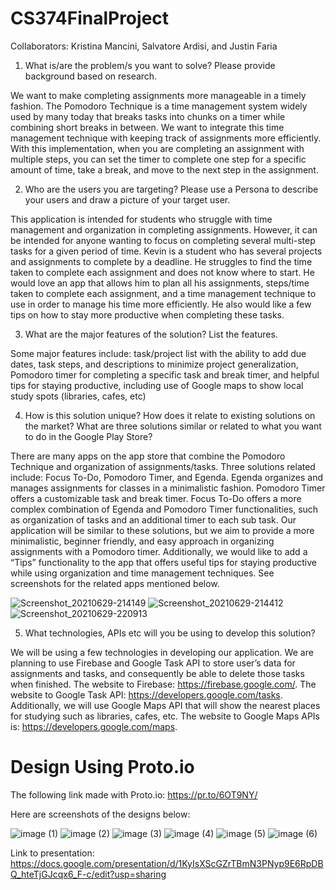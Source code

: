 # CS374FinalProject
Collaborators: Kristina Mancini, Salvatore Ardisi, and Justin Faria


1. What is/are the problem/s you want to solve? Please provide background based on research.

We want to make completing assignments more manageable in a timely fashion. The Pomodoro Technique is a time management system widely used by many today that breaks tasks into chunks on a timer while combining short breaks in between. We want to integrate this time management technique with keeping track of assignments more efficiently. With this implementation, when you are completing an assignment with multiple steps, you can set the timer to complete one step for a specific amount of time, take a break, and move to the next step in the assignment.

2. Who are the users you are targeting? Please use a Persona to describe your users and draw a picture of your target user. 

This application is intended for students who struggle with time management and organization in completing assignments. However, it can be intended for anyone wanting to focus on completing several multi-step tasks for a given period of time. Kevin is a student who has several projects and assignments to complete by a deadline. He struggles to find the time taken to complete each assignment and does not know where to start. He would love an app that allows him to plan all his assignments, steps/time taken to complete each assignment, and a time management technique to use in order to manage his time more efficiently. He also would like a few tips on how to stay more productive when completing these tasks.

3. What are the major features of the solution? List the features.

Some major features include: 
task/project list with the ability to add due dates, task steps, and descriptions to minimize project generalization,
Pomodoro timer for completing a specific task and break timer, and helpful tips for staying productive, including use of Google maps to show local study spots (libraries, cafes, etc)

4. How is this solution unique? How does it relate to existing solutions on the market? What are three solutions similar or related to what you want to do in the Google Play Store?

There are  many apps on the app store that combine the Pomodoro Technique and organization of assignments/tasks. Three solutions related include: Focus To-Do, Pomodoro Timer, and Egenda. Egenda organizes and manages assignments for classes in a minimalistic fashion. Pomodoro Timer offers a customizable task and break timer. Focus To-Do offers a more complex combination of Egenda and Pomodoro Timer functionalities, such as organization of tasks and an additional timer to each sub task. Our application will be similar to these solutions, but we aim to provide a more minimalistic, beginner friendly, and easy approach in organizing assignments with a Pomodoro timer. Additionally, we would like to add a “Tips” functionality to the app that offers useful tips for staying productive while using organization and time management techniques. See screenshots for the related apps mentioned below.

![Screenshot_20210629-214149](https://user-images.githubusercontent.com/85172362/123892147-06be8300-d928-11eb-9c9b-21efd7920f64.png)
![Screenshot_20210629-214412](https://user-images.githubusercontent.com/85172362/123892148-07571980-d928-11eb-8fc3-1c5dab2d7017.png)
![Screenshot_20210629-220913](https://user-images.githubusercontent.com/85172362/123892149-07571980-d928-11eb-90ef-bb797cd19629.png)

5. What technologies, APIs etc will you be using to develop this solution?

We will be using a few technologies in developing our application. We are planning to use Firebase and Google Task API to store user’s data for assignments and tasks, and consequently be able to delete those tasks when finished. The website to Firebase: https://firebase.google.com/. The website to Google Task API: https://developers.google.com/tasks. Additionally, we will use Google Maps API that will show the nearest places for studying such as libraries, cafes, etc. The website to Google Maps APIs is: https://developers.google.com/maps.

# Design Using Proto.io

The following link made with Proto.io: https://pr.to/6OT9NY/

Here are screenshots of the designs below:

![image (1)](https://user-images.githubusercontent.com/85172362/124371765-edcd0f00-dc52-11eb-8c95-55a849d7f564.png)
![image (2)](https://user-images.githubusercontent.com/85172362/124371766-ee65a580-dc52-11eb-99cd-1d621f8e1ff7.png)
![image (3)](https://user-images.githubusercontent.com/85172362/124371763-edcd0f00-dc52-11eb-8e2c-0b103d9d7eb3.png)
![image (4)](https://user-images.githubusercontent.com/85172362/124371762-edcd0f00-dc52-11eb-833e-77a3f7fa1ade.png)
![image (5)](https://user-images.githubusercontent.com/85172362/124371761-edcd0f00-dc52-11eb-8472-0ba8667a01a9.png)
![image (6)](https://user-images.githubusercontent.com/85172362/124371760-ed347880-dc52-11eb-9086-a37fc62765ea.png)

Link to presentation: https://docs.google.com/presentation/d/1KyIsXScGZrTBmN3PNyp9E6RpDBQ_hteTjGJcqx6_F-c/edit?usp=sharing
